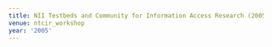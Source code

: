 ```yaml
---
title: NII Testbeds and Community for Information Access Research (2005)
venue: ntcir_workshop
year: '2005'
---
```

